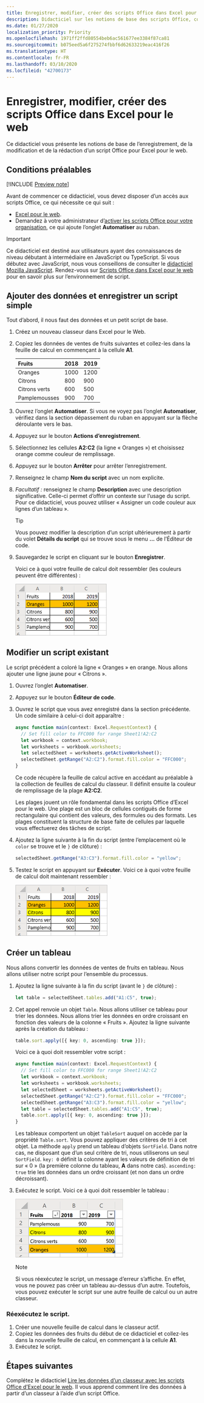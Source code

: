 ```yaml
---
title: Enregistrer, modifier, créer des scripts Office dans Excel pour le web
description: Didacticiel sur les notions de base des scripts Office, comprenant l’enregistrement de scripts avec l’enregistreur d’actions et l’écriture de données dans un classeur.
ms.date: 01/27/2020
localization_priority: Priority
ms.openlocfilehash: 1971ff2ffd80554beb6ac561677ee3384f87ca81
ms.sourcegitcommit: b075eed5a6f275274fbbf6d62633219eac416f26
ms.translationtype: HT
ms.contentlocale: fr-FR
ms.lasthandoff: 03/10/2020
ms.locfileid: "42700173"
---
```

# <a name="record-edit-and-create-office-scripts-in-excel-on-the-web"></a>Enregistrer, modifier, créer des scripts Office dans Excel pour le web

Ce didacticiel vous présente les notions de base de l’enregistrement, de la modification et de la rédaction d’un script Office pour Excel pour le web.

## <a name="prerequisites"></a>Conditions préalables

[!INCLUDE [Preview note](../includes/preview-note.md)]

Avant de commencer ce didacticiel, vous devez disposer d’un accès aux scripts Office, ce qui nécessite ce qui suit :

- [Excel pour le web](https://www.office.com/launch/excel).
- Demandez à votre administrateur d’[activer les scripts Office pour votre organisation](https://support.office.com/article/office-scripts-settings-in-m365-19d3c51a-6ca2-40ab-978d-60fa49554dcf), ce qui ajoute l’onglet **Automatiser** au ruban.

> [!IMPORTANT]
> Ce didacticiel est destiné aux utilisateurs ayant des connaissances de niveau débutant à intermédiaire en JavaScript ou TypeScript. Si vous débutez avec JavaScript, nous vous conseillons de consulter le [didacticiel Mozilla JavaScript](https://developer.mozilla.org/docs/Web/JavaScript/Guide/Introduction). Rendez-vous sur [Scripts Office dans Excel pour le web](../overview/excel.md) pour en savoir plus sur l’environnement de script.

## <a name="add-data-and-record-a-basic-script"></a>Ajouter des données et enregistrer un script simple

Tout d’abord, il nous faut des données et un petit script de base.

1. Créez un nouveau classeur dans Excel pour le Web.
2. Copiez les données de ventes de fruits suivantes et collez-les dans la feuille de calcul en commençant à la cellule **A1**.

    |Fruits |2018 |2019 |
    |:---|:---|:---|
    |Oranges |1000 |1200 |
    |Citrons |800 |900 |
    |Citrons verts |600 |500 |
    |Pamplemousses |900 |700 |

3. Ouvrez l’onglet **Automatiser**. Si vous ne voyez pas l’onglet **Automatiser**, vérifiez dans la section dépassement du ruban en appuyant sur la flèche déroulante vers le bas.
4. Appuyez sur le bouton **Actions d’enregistrement**.
5. Sélectionnez les cellules **A2:C2** (la ligne « Oranges ») et choisissez orange comme couleur de remplissage.
6. Appuyez sur le bouton **Arrêter** pour arrêter l’enregistrement.
7. Renseignez le champ **Nom du script** avec un nom explicite.
8. *Facultatif :* renseignez le champ **Description** avec une description significative. Celle-ci permet d’offrir un contexte sur l’usage du script. Pour ce didacticiel, vous pouvez utiliser « Assigner un code couleur aux lignes d’un tableau ».

   > [!TIP]
   > Vous pouvez modifier la description d’un script ultérieurement à partir du volet **Détails du script** qui se trouve sous le menu **...** de l’Éditeur de code.

9. Sauvegardez le script en cliquant sur le bouton **Enregistrer**.

    Voici ce à quoi votre feuille de calcul doit ressembler (les couleurs peuvent être différentes) :

    ![Une ligne de données de ventes de fruits avec la ligne « Oranges » surlignée en orange.](../images/tutorial-1.png)

## <a name="edit-an-existing-script"></a>Modifier un script existant

Le script précédent a coloré la ligne « Oranges » en orange. Nous allons ajouter une ligne jaune pour « Citrons ».

1. Ouvrez l’onglet **Automatiser**.
2. Appuyez sur le bouton **Éditeur de code**.
3. Ouvrez le script que vous avez enregistré dans la section précédente. Un code similaire à celui-ci doit apparaître :

    ```TypeScript
    async function main(context: Excel.RequestContext) {
      // Set fill color to FFC000 for range Sheet1!A2:C2
      let workbook = context.workbook;
      let worksheets = workbook.worksheets;
      let selectedSheet = worksheets.getActiveWorksheet();
      selectedSheet.getRange("A2:C2").format.fill.color = "FFC000";
    }
    ```

    Ce code récupère la feuille de calcul active en accédant au préalable à la collection de feuilles de calcul du classeur. Il définit ensuite la couleur de remplissage de la plage **A2:C2**.

    Les plages jouent un rôle fondamental dans les scripts Office d’Excel pour le web. Une plage est un bloc de cellules contiguës de forme rectangulaire qui contient des valeurs, des formules ou des formats. Les plages constituent la structure de base faite de cellules par laquelle vous effectuerez des tâches de script.

4. Ajoutez la ligne suivante à la fin du script (entre l’emplacement où le `color` se trouve et le `}` de clôture) :

    ```TypeScript
    selectedSheet.getRange("A3:C3").format.fill.color = "yellow";
    ```

5. Testez le script en appuyant sur **Exécuter**. Voici ce à quoi votre feuille de calcul doit maintenant ressembler :

    ![Une ligne de données de ventes de fruits avec la ligne « Oranges » surlignée en orange et la ligne « Citrons » en jaune.](../images/tutorial-2.png)

## <a name="create-a-table"></a>Créer un tableau

Nous allons convertir les données de ventes de fruits en tableau. Nous allons utiliser notre script pour l’ensemble du processus.

1. Ajoutez la ligne suivante à la fin du script (avant le `}` de clôture) :

    ```TypeScript
    let table = selectedSheet.tables.add("A1:C5", true);
    ```

2. Cet appel renvoie un objet `Table`. Nous allons utiliser ce tableau pour trier les données. Nous allons trier les données en ordre croissant en fonction des valeurs de la colonne « Fruits ». Ajoutez la ligne suivante après la création du tableau :

    ```TypeScript
    table.sort.apply([{ key: 0, ascending: true }]);
    ```

    Voici ce à quoi doit ressembler votre script :

    ```TypeScript
    async function main(context: Excel.RequestContext) {
      // Set fill color to FFC000 for range Sheet1!A2:C2
      let workbook = context.workbook;
      let worksheets = workbook.worksheets;
      let selectedSheet = worksheets.getActiveWorksheet();
      selectedSheet.getRange("A2:C2").format.fill.color = "FFC000";
      selectedSheet.getRange("A3:C3").format.fill.color = "yellow";
      let table = selectedSheet.tables.add("A1:C5", true);
      table.sort.apply([{ key: 0, ascending: true }]);
    }
    ```

    Les tableaux comportent un objet `TableSort` auquel on accède par la propriété `Table.sort`. Vous pouvez appliquer des critères de tri à cet objet. La méthode `apply` prend un tableau d’objets `SortField`. Dans notre cas, ne disposant que d’un seul critère de tri, nous utiliserons un seul `SortField`. `key: 0` définit la colonne ayant les valeurs de définition de tri sur « 0 » (la première colonne du tableau, **A** dans notre cas). `ascending: true` trie les données dans un ordre croissant (et non dans un ordre décroissant).

3. Exécutez le script. Voici ce à quoi doit ressembler le tableau :

    ![Un tableau de ventes de fruits trié.](../images/tutorial-3.png)

    > [!NOTE]
    > Si vous réexécutez le script, un message d’erreur s’affiche. En effet, vous ne pouvez pas créer un tableau au-dessus d’un autre. Toutefois, vous pouvez exécuter le script sur une autre feuille de calcul ou un autre classeur.

### <a name="re-run-the-script"></a>Réexécutez le script.

1. Créer une nouvelle feuille de calcul dans le classeur actif.
2. Copiez les données des fruits du début de ce didacticiel et collez-les dans la nouvelle feuille de calcul, en commençant à la cellule **A1**.
3. Exécutez le script.

## <a name="next-steps"></a>Étapes suivantes

Complétez le didacticiel [Lire les données d’un classeur avec les scripts Office d’Excel pour le web](excel-read-tutorial.md). Il vous apprend comment lire des données à partir d’un classeur à l’aide d’un script Office.

